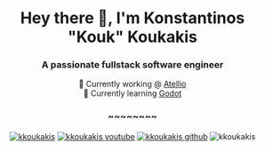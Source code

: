 <h1 align="center">Hey there 👋,  I'm Konstantinos "Kouk" Koukakis</h1>
<h3 align="center">A passionate fullstack software engineer</h3>

 
<p align="center"> 
 🔭 Currently working @ <a href="https://atellio.com" target="blank">Atellio</a><br/>
 🌱 Currently learning <a href="https://godot.com" target="blank">Godot</a><br/>
</p>

<h3 align="center">~~~~~~~~</h3>
<p align="center">
<a href="https://linkedin.com/in/kkoukakis" target="blank"><img align="center" src="https://img.shields.io/static/v1?label=LinkedIn&message=Connect&color=blue&style=for-the-badge&logo=linkedin" alt="kkoukakis"/></a>
  <a href="https://youtube.com/@kkoukakis" target="blank"><img align="center" src="https://img.shields.io/youtube/channel/subscribers/UCBadUaR6D4FPbwCp1Q8hXFQ?logo=Youtube&style=for-the-badge" alt="kkoukakis youtube" /></a>
 <a href="https://github.com/kkoukakis" target="blank"><img align="center" src="https://img.shields.io/github/followers/kkoukakis?logo=github&style=for-the-badge" alt="kkoukakis github" /></a>
 
 <img align="center" src="https://komarev.com/ghpvc/?username=kkoukakis&label=Profile%20views&color=0cca78&style=for-the-badge" alt="kkoukakis" />
 
</p>

 
 

